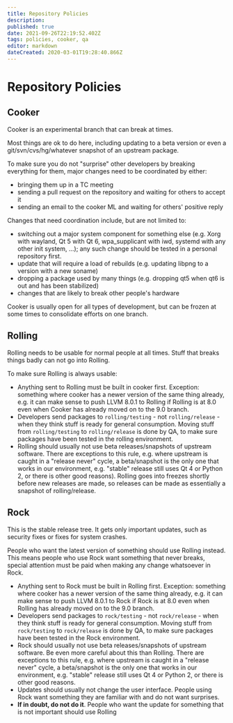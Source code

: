 ```yaml
---
title: Repository Policies
description: 
published: true
date: 2021-09-26T22:19:52.402Z
tags: policies, cooker, qa
editor: markdown
dateCreated: 2020-03-01T19:28:40.866Z
---
```


# Repository Policies

## Cooker
Cooker is an experimental branch that can break at times.

Most things are ok to do here, including updating to a beta version or even a git/svn/cvs/hg/whatever snapshot of an upstream package.

To make sure you do not "surprise" other developers by breaking everything for them, major changes need to be coordinated by either:
- bringing them up in a TC meeting
- sending a pull request on the repository and waiting for others to accept it
- sending an email to the cooker ML and waiting for others' positive reply

Changes that need coordination include, but are not limited to:
- switching out a major system component for something else (e.g. Xorg with wayland, Qt 5 with Qt 6, wpa_supplicant with iwd, systemd with any other init system, ...); any such change should be tested in a personal repository first.
- update that will require a load of rebuilds (e.g. updating libpng to a version with a new soname)
- dropping a package used by many things (e.g. dropping qt5 when qt6 is out and has been stabilized)
- changes that are likely to break other people's hardware

Cooker is usually open for all types of development, but can be frozen at some times to consolidate efforts on one branch.

## Rolling
Rolling needs to be usable for normal people at all times. Stuff that breaks things badly can not go into Rolling.

To make sure Rolling is always usable:
- Anything sent to Rolling must be built in cooker first. Exception: something where cooker has a newer version of the same thing already, e.g. it can make sense to push LLVM 8.0.1 to Rolling if Rolling is at 8.0 even when Cooker has already moved on to the 9.0 branch.
- Developers send packages to `rolling/testing` - not `rolling/release` - when they think stuff is ready for general consumption. Moving stuff from `rolling/testing` to `rolling/release` is done by QA, to make sure packages have been tested in the rolling environment.
- Rolling should usually not use beta releases/snapshots of upstream software. There are exceptions to this rule, e.g. where upstream is caught in a "release never" cycle, a beta/snapshot is the only one that works in our environment, e.g. "stable" release still uses Qt 4 or Python 2, or there is other good reasons).
Rolling goes into freezes shortly before new releases are made, so releases can be made as essentially a snapshot of rolling/release.

## Rock
This is the stable release tree. It gets only important updates, such as security fixes or fixes for system crashes.

People who want the latest version of something should use Rolling instead.
This means people who use Rock want something that never breaks, special attention must be paid when making any change whatsoever in Rock.
- Anything sent to Rock must be built in Rolling first. Exception: something where cooker has a newer version of the same thing already, e.g. it can make sense to push LLVM 8.0.1 to Rock if Rock is at 8.0 even when Rolling has already moved on to the 9.0 branch.
- Developers send packages to `rock/testing` - not `rock/release` - when they think stuff is ready for general consumption. Moving stuff from `rock/testing` to `rock/release` is done by QA, to make sure packages have been tested in the Rock environment.
- Rock should usually not use beta releases/snapshots of upstream software. Be even more careful about this than Rolling. There are exceptions to this rule, e.g. where upstream is caught in a "release never" cycle, a beta/snapshot is the only one that works in our environment, e.g. "stable" release still uses Qt 4 or Python 2, or there is other good reasons.
- Updates should usually not change the user interface. People using Rock want something they are familiar with and do not want surprises.
- **If in doubt, do not do it**. People who want the update for something that is not important should use Rolling

